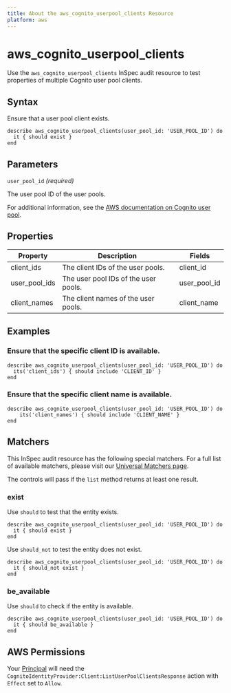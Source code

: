 ```yaml
---
title: About the aws_cognito_userpool_clients Resource
platform: aws
---
```


# aws_cognito_userpool_clients

Use the `aws_cognito_userpool_clients` InSpec audit resource to test properties of multiple Cognito user pool clients.

## Syntax

Ensure that a user pool client exists.

    describe aws_cognito_userpool_clients(user_pool_id: 'USER_POOL_ID') do
      it { should exist }
    end

## Parameters

`user_pool_id` _(required)_

The user pool ID of the user pools.

For additional information, see the [AWS documentation on Cognito user pool](https://docs.aws.amazon.com/AWSCloudFormation/latest/UserGuide/aws-resource-cognito-userpoolclient.html).

## Properties

| Property | Description | Fields |
| --- | --- | --- |
| client_ids | The client IDs of the user pools. | client_id |
| user_pool_ids | The user pool IDs of the user pools. | user_pool_id |
| client_names | The client names of the user pools. | client_name |

## Examples

### Ensure that the specific client ID is available.

    describe aws_cognito_userpool_clients(user_pool_id: 'USER_POOL_ID') do
      its('client_ids') { should include 'CLIENT_ID' }
    end

### Ensure that the specific client name is available.

    describe aws_cognito_userpool_clients(user_pool_id: 'USER_POOL_ID') do
        its('client_names') { should include 'CLIENT_NAME' }
    end

## Matchers

This InSpec audit resource has the following special matchers. For a full list of available matchers, please visit our [Universal Matchers page](https://www.inspec.io/docs/reference/matchers/).

The controls will pass if the `list` method returns at least one result.

### exist

Use `should` to test that the entity exists.

    describe aws_cognito_userpool_clients(user_pool_id: 'USER_POOL_ID') do
      it { should exist }
    end

Use `should_not` to test the entity does not exist.

    describe aws_cognito_userpool_clients(user_pool_id: 'USER_POOL_ID') do
      it { should_not exist }
    end

### be_available

Use `should` to check if the entity is available.

    describe aws_cognito_userpool_clients(user_pool_id: 'USER_POOL_ID') do
      it { should be_available }
    end

## AWS Permissions

Your [Principal](https://docs.aws.amazon.com/IAM/latest/UserGuide/intro-structure.html#intro-structure-principal) will need the `CognitoIdentityProvider:Client:ListUserPoolClientsResponse` action with `Effect` set to `Allow`.
